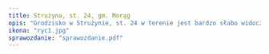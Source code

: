 ```yaml
---
title: Strużyna, st. 24, gm. Morąg
opis: "Grodzisko w Strużynie, st. 24 w terenie jest bardzo słabo widoczne. Zajmuje ono wysoki cypel, położony po południowej stronie niewielkiego, bezimiennego potoku. Jego rozmiary wynoszą ok. 50 x 100 m, a najwyższy zanotowany punkt osiąga poziom około 126,7 m n.p.m. Cypel wznosi się do 13 do 15 m ponad poziom wody w strumieniu. Możliwe jest zaobserwowanie trzech linii wałów i tyluż samo fos, ułożonych na azymucie około 60 stopni."
ikona: "ryc1.jpg"
sprawozdanie: "sprawozdanie.pdf"
---
```

